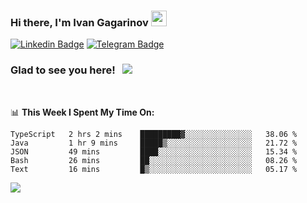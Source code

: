 ### Hi there, I'm Ivan Gagarinov <img src="https://media.giphy.com/media/hvRJCLFzcasrR4ia7z/giphy.gif" width="25px">

[![Linkedin Badge](https://img.shields.io/badge/-LinkedIn-0e76a8?style=flat-square&logo=Linkedin&logoColor=white)](https://linkedin.com/in/ivan-gagarinov-142ba3141/)
[![Telegram Badge](https://img.shields.io/badge/-Telegram-0088cc?style=flat-square&logo=Telegram&logoColor=white)](https://t.me/igagarinov)

### Glad to see you here! &nbsp; ![](https://visitor-badge.glitch.me/badge?page_id=dzencot.dzencot)

</br>

📊 **This Week I Spent My Time On:**
<!--START_SECTION:waka-->
```text
TypeScript   2 hrs 2 mins    █████████▓░░░░░░░░░░░░░░░   38.06 % 
Java         1 hr 9 mins     █████▒░░░░░░░░░░░░░░░░░░░   21.72 % 
JSON         49 mins         ████░░░░░░░░░░░░░░░░░░░░░   15.34 % 
Bash         26 mins         ██░░░░░░░░░░░░░░░░░░░░░░░   08.26 % 
Text         16 mins         █▒░░░░░░░░░░░░░░░░░░░░░░░   05.17 % 
```
<!--END_SECTION:waka-->

[![](https://github-readme-stats.vercel.app/api?username=dzencot&theme=gruvbox)](https://github.com/dzencot)
